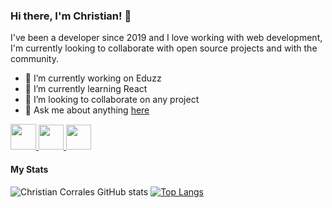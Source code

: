 ### Hi there, I'm Christian! 👋

I've been a developer since 2019 and I love working with web development, I'm currently looking to collaborate with open source projects and with the community.

- 🔭 I’m currently working on Eduzz
- 🌱 I’m currently learning React
- 👯 I’m looking to collaborate on any project
- 💬 Ask me about anything [here](https://github.com/ChrisCorrales/ChrisCorrales/issues)

<a href="https://codepen.io/ChrisCorrales">
<img src="https://blog.codepen.io/wp-content/uploads/2012/06/Button-Fill-Black-Large.png" width="41">
</a>

<a href="https://www.linkedin.com/in/corraleschristian/">
    <img src="https://cdn.icon-icons.com/icons2/2428/PNG/512/linkedin_black_logo_icon_147114.png" width="40">
</a>

<a href="https://www.instagram.com/chriscorrales29/">
    <img src="https://cdn.icon-icons.com/icons2/2428/PNG/512/instagram_black_logo_icon_147122.png" width="40">
</a>

#### My Stats

![Christian Corrales GitHub stats](https://github-readme-stats.vercel.app/api?username=chriscorrales&show_icons=true&theme=graywhite&line_height=25&hide_title=true) [![Top Langs](https://github-readme-stats.vercel.app/api/top-langs/?username=chriscorrales&theme=graywhite&hide=html)](https://github.com/chriscorrales/github-readme-stats)

<!--
**ChrisCorrales/ChrisCorrales** is a ✨ _special_ ✨ repository because its `README.md` (this file) appears on your GitHub profile.

Here are some ideas to get you started:

- 🔭 I’m currently working on ...
- 🌱 I’m currently learning ...
- 👯 I’m looking to collaborate on ...
- 🤔 I’m looking for help with ...
- 💬 Ask me about ...
- 📫 How to reach me: ...
- 😄 Pronouns: ...
- ⚡ Fun fact: ...
  -->
